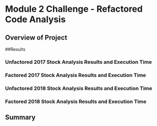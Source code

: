# Module 2 Challenge - Refactored Code Analysis

## Overview of Project



##Results
### Unfactored 2017 Stock Analysis Results and Execution Time

### Factored 2017 Stock Analysis Results and Execution Time

### Unfactored 2018 Stock Analysis Results and Execution Time

### Factored 2018 Stock Analysis Results and Execution Time

## Summary

